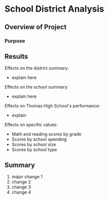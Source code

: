 # School District Analysis

## Overview of Project

### Purpose

## Results
Effects on the district summary:
- explain here

Effects on the school summary:
- explain here

Effects on Thomas High School's performance:
- explain

Effects on specific values:
- Math and reading scores by grade
- Scores by school spending
- Scores by school size
- Scores by school type

## Summary
1. major change 1
2. change 2
3. change 3
4. change 4

